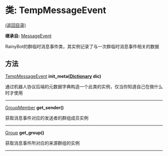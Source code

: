 # 类: TempMessageEvent  
[(返回目录)](README.md)  
  
**继承自:** [MessageEvent](MessageEvent.md)  
  
RainyBot的群临时消息事件类，其实例记录了与一次群临时消息事件相关的数据  
  
## 方法 
  
[TempMessageEvent](TempMessageEvent.md) **init_meta([Dictionary](https://docs.godotengine.org/en/latest/classes/class_dictionary.html) dic)**  
  
通过机器人协议后端的元数据字典构造一个此类的实例，仅当你知道自己在做什么时才使用  
  
---  
  
[GroupMember](GroupMember.md) **get_sender()**  
  
获取消息事件对应的发送者的群组成员实例  
  
---  
  
[Group](Group.md) **get_group()**  
  
获取消息事件所对应的来源群组的实例  
  
---  
  


